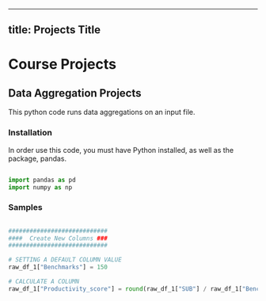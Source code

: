 
---
title: Projects Title
---

# Course Projects

##  Data Aggregation Projects
This python code runs data aggregations on an input file. 

### Installation
In order use this code, you must have Python installed, as well as the package, pandas. 

```python

import pandas as pd
import numpy as np

```


### Samples

```python

############################
####  Create New Columns ###
############################

# SETTING A DEFAULT COLUMN VALUE
raw_df_1["Benchmarks"] = 150

# CALCULATE A COLUMN
raw_df_1["Productivity_score"] = round(raw_df_1["SUB"] / raw_df_1["Benchmarks"], 2)

```
